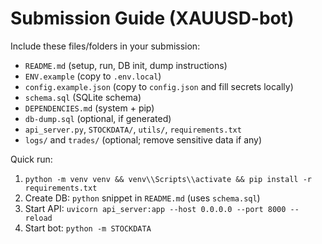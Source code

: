 # Submission Guide (XAUUSD-bot)

Include these files/folders in your submission:
- `README.md` (setup, run, DB init, dump instructions)
- `ENV.example` (copy to `.env.local`)
- `config.example.json` (copy to `config.json` and fill secrets locally)
- `schema.sql` (SQLite schema)
- `DEPENDENCIES.md` (system + pip)
- `db-dump.sql` (optional, if generated)
- `api_server.py`, `STOCKDATA/`, `utils/`, `requirements.txt`
- `logs/` and `trades/` (optional; remove sensitive data if any)

Quick run:
1) `python -m venv venv && venv\\Scripts\\activate && pip install -r requirements.txt`
2) Create DB: `python` snippet in `README.md` (uses `schema.sql`)
3) Start API: `uvicorn api_server:app --host 0.0.0.0 --port 8000 --reload`
4) Start bot: `python -m STOCKDATA` 